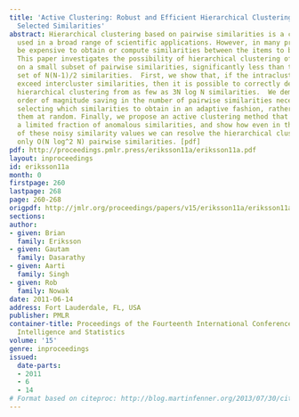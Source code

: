 ```yaml
---
title: 'Active Clustering: Robust and Efficient Hierarchical Clustering using Adaptively
  Selected Similarities'
abstract: Hierarchical clustering based on pairwise similarities is a common tool
  used in a broad range of scientific applications. However, in many problems it may
  be expensive to obtain or compute similarities between the items to be clustered.
  This paper investigates the possibility of hierarchical clustering of N items based
  on a small subset of pairwise similarities, significantly less than the complete
  set of N(N-1)/2 similarities.  First, we show that, if the intracluster similarities
  exceed intercluster similarities, then it is possible to correctly determine the
  hierarchical clustering from as few as 3N log N similarities.  We demonstrate this
  order of magnitude saving in the number of pairwise similarities necessitates sequentially
  selecting which similarities to obtain in an adaptive fashion, rather than picking
  them at random. Finally, we propose an active clustering method that is robust to
  a limited fraction of anomalous similarities, and show how even in the presence
  of these noisy similarity values we can resolve the hierarchical clustering using
  only O(N log^2 N) pairwise similarities. [pdf]
pdf: http://proceedings.pmlr.press/eriksson11a/eriksson11a.pdf
layout: inproceedings
id: eriksson11a
month: 0
firstpage: 260
lastpage: 268
page: 260-268
origpdf: http://jmlr.org/proceedings/papers/v15/eriksson11a/eriksson11a.pdf
sections: 
author:
- given: Brian
  family: Eriksson
- given: Gautam
  family: Dasarathy
- given: Aarti
  family: Singh
- given: Rob
  family: Nowak
date: 2011-06-14
address: Fort Lauderdale, FL, USA
publisher: PMLR
container-title: Proceedings of the Fourteenth International Conference on Artificial
  Intelligence and Statistics
volume: '15'
genre: inproceedings
issued:
  date-parts:
  - 2011
  - 6
  - 14
# Format based on citeproc: http://blog.martinfenner.org/2013/07/30/citeproc-yaml-for-bibliographies/
---
```

